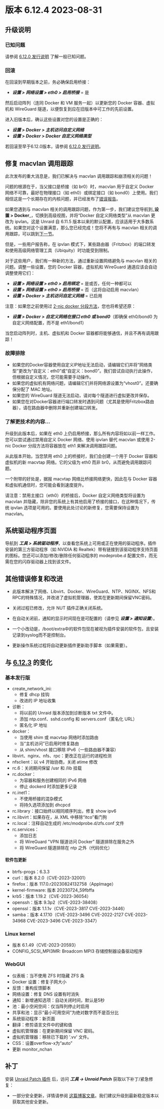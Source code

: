 # 版本 6.12.4 2023-08-31

## 升级说明

### 已知问题

请参阅 [6.12.0 发行说明](6.12.0.md#known-issues) 了解一般已知问题。

### 回滚

在回滚到早期版本之前，务必确保启用桥接：

- _**设置 > 网络设置 > eth0 > 启用桥接**_ = 是

然后启动阵列（连同 Docker 和 VM 服务一起）以更新您的 Docker 容器、虚拟机和 WireGuard 隧道，以便恢复到应在旧版本中可工作的先前设置。

进入旧版本后，确认这些设置对您的设置是正确的：

- _**设置 > Docker > 主机访问自定义网络**_
- _**设置 > Docker > Docker 自定义网络类型**_

若回滚至早于6.12.0版本，请参阅 [6.12.0 发行说明](6.12.0.md#rolling-back)。

## 修复 macvlan 调用跟踪

此次发布的重大消息是，我们已解决与 macvlan 调用跟踪和崩溃相关的问题！

问题的根源在于，当父接口是桥接（如 br0）时，macvlan 用于自定义 Docker 网络不可靠，最好在物理接口（如 eth0）或绑定接口（如 bond0）上使用。我们相信这是一个长期存在的内核问题，并已经发布了[错误报告](https://bugzilla.kernel.org/show_bug.cgi?id=217777)。

如果您遇到与 macvlan 相关的调用跟踪问题，作为第一步，我们建议您导航到_**设置 > Docker**_，切换到高级视图，并将“Docker 自定义网络类型”从 macvlan 更改为 ipvlan。这是 Unraid 自 6.11.5 版本以来的默认配置，应该适用于大多数系统。如果您对这个设置满意，那么您已经完成！您将不再有与 macvlan 相关的调用跟踪，可以跳到[下一节](#system-drivers-page)。

但是，一些用户报告称，在 ipvlan 模式下，某些路由器（Fritzbox）的端口转发和使用高级网络管理工具（Ubiquity）时功能受到限制。

对于这些用户，我们有一种新的方法，通过重新设置网络避免与 macvlan 相关的问题。调整一些设置，您的 Docker 容器，虚拟机和 WireGuard 通道应该会自动调整使用它们：

- _**设置 > 网络设置 > eth0 > 启用绑定**_ = 是或否，任何一种都可以
- _**设置 > 网络设置 > eth0 > 启用桥接**_ = 否（这将自动启用 macvlan）
- _**设置 > Docker > 主机访问自定义网络**_ = 已启用

注意：如果您之前使用过 [2-nic docker 分段方法](https://forums.unraid.net/topic/137048-guide-how-to-solve-macvlan-and-ipvlan-issues-with-containers-on-a-custom-network/)，您也将希望还原：

- _**设置 > Docker > 自定义网络在接口 eth0 或 bond0**_（即确保 eth0/bond0 为自定义网络配置，而不是 eth1/bond1）

当您启动阵列时，主机、虚拟机和 Docker 容器都将能够通信，并且不再有调用跟踪！

### 故障排除

- 如果您的Docker容器使用自定义IP地址无法启动，请编辑它们并将“网络类型”更改为“自定义：eth0”或“自定义：bond0”。我们尝试自动执行此操作，但根据自定义情况，您可能需要手动操作。
- 如果您的虚拟机有网络问题，请编辑它们并将网络源设置为“vhost0”。还要确保分配了 MAC 地址。
- 如果您的 WireGuard 隧道无法启动，请对每个隧道进行虚拟更改并保存。
- 如果您在对Docker容器进行端口转发时遇到问题（尤其是使用Fritzbox路由器），请在路由器中删除并重新创建端口转发。

### 了解更技术的内容…

升级到此版本后，如果在 eth0 上仍启用桥接，那么所有内容将如以前一样工作。您可以尝试通过禁用自定义 Docker 网络、使用 ipvlan 替代 macvlan 或使用 2-nic Docker 分段方法将容器放在 eth1 来解决调用跟踪问题。

从此版本开始，当您禁用 eth0 上的桥接时，我们会创建一个用于 Docker 容器和虚拟机的新 macvtap 网络。它的父级为 eth0 而非 br0，从而避免调用跟踪问题。

一个附带的好处是，据报 macvtap 网络比桥接网络更快，因此在与 Docker 容器和虚拟机通信时，您可能会看到速度提升。

请注意：禁用主接口（eth0）的桥接后，Docker 自定义网络类型将设置为 macvlan 并隐藏，除非您的系统上有其他启用了桥接的接口，在这种情况下，传统 ipvlan 选项是可用的。要使用此处讨论的新修复，您需要保持设置为 macvlan。

## 系统驱动程序页面

导航到 _**工具 > 系统驱动程序**_，以查看您系统上可用或正在使用的驱动程序。插件安装的第三方驱动程序（如 NVIDIA 和 Realtek）带有链接到该驱动程序支持页面的图标。您还可以添加/修改/删除任何驱动程序的 modeprobe.d 配置文件，而无需在您的闪存驱动器上找到该文件。

## 其他错误修复和改进

- 此版本解决了网络、Libvirt、Docker、WireGuard、NTP、NGINX、NFS和RPC的特殊情况，并改进了虚拟机管理器，使其在更新期间保留VNC密码。

- 关闭过程已修改，允许 NUT 插件正确关闭系统。

- 在自动关闭前，通知的显示时间现在是可配置的（请参见 _**设置 > 通知设置**_）。

- 一个小改动是，/boot/extra中的软件包现在被视为插件安装的软件包，且安装记录到syslog而不是控制台。

- 更新操作系统过程将自动更新插件更新助手脚本（如果需要）。

## 与 [6.12.3](6.12.3.md) 的变化

### 基本发行版

- create\_network\_ini:
  - 修复 dhcp 挂钩
  - 改进的 IP 地址收集
- 诊断：
  - 将以前的 Unraid 版本添加到诊断版本 txt 文件中。
  - 添加 ntp.conf、sshd.config 和 servers.conf（匿名化 URL）
  - 匿名化 IP 地址
- docker：
  - 当使用 shim 或 macvtap 网络时添加路由
  - 当“主机访问”已启用时修复路由
  - 从 shim/vhost 接口移除 IPv6（一些路由器不兼容）
- libvirt、nginx、nfs、rpc：更改正在运行的进程检测
- nfsclient：以 v4 开始协商，关闭 atime 修改
- rc.6：关闭期间保留 /usr 和 /lib 挂载
- rc.docker：
  - 为容器和服务创建相同的 IPv6 网络
  - 停止 dockerd 时添加更多记录
- rc.inet1：
  - 不使用桥接的混杂模式
  - 将持久选项添加到 dhcpcd
- rc.library：接口始终以相同顺序列出，修复 show ipv6
- rc.libvirt：如果存在，从 XML 中移除“itco”看门狗
- rc.local：注释自动生成的 /etc/modprobe.d/zfs.conf 文件
- rc.services：
  - 添加日志
  - 将 WireGuard "VPN 隧道访问 Docker" 隧道排除在服务之外
  - 将 WireGuard 隧道排除在 ntp 之外（代码优化）

#### 软件包更新

- btrfs-progs：6.3.3
- curl：版本 8.2.0（CVE-2023-32001）
- firefox：版本 117.0.r20230824132758（AppImage）
- kernel-firmware: 版本 20230724\_59fbffa
- krb5：版本 1.19.2（CVE-2023-36054）
- openssh：版本 9.3p2（CVE-2023-38408）
- openssl：版本 1.1.1v（CVE-2023-3817 CVE-2023-3446）
- samba：版本 4.17.10（CVE-2023-3496 CVE-2022-2127 CVE-2023-34968 CVE-2023-3496 CVE-2023-3347）

### Linux kernel

- 版本 6.1.49（CVE-2023-20593）
- CONFIG\_SCSI\_MPI3MR: Broadcom MPI3 存储控制器设备驱动程序

### WebGUI

- 仪表板：当不使用 ZFS 时隐藏 ZFS 条
- Docker 设置：修复子网大小
- 反馈：重构反馈脚本
- 网络设置：修复 DNS 设置有时消失
- 通知：新增通知选项：自动关闭时间，默认是5秒
- 池：最小空闲空间：仅当阵列停止时启用
- 共享和池：显示“最小可用空间”为绝对数字而不是百分比
- 系统驱动程序：新页面
- 翻译：修剪语言文件中的键和值
- 虚拟机管理器：在更新期间保留 VNC 密码。
- 虚拟机管理器：移除已下载的 '.vv' 文件。
- CSS：设置overflow-x为“auto”
- 更新 monitor\_nchan

## 补丁

安装 [Unraid Patch 插件](https://forums.unraid.net/topic/185560-unraid-patch-plugin/) 后，访问 _**工具 → Unraid Patch**_ 获取以下补丁/紧急修复：

- 一部分安全更新，详情请参阅 [这篇博客文章](https://unraid.net/blog/cvd)。我们建议升级到最新稳定版本以获取其他安全更新。
